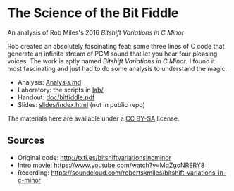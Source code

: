 # The Science of the Bit Fiddle

An analysis of Rob Miles's 2016
*Bitshift Variations in C Minor*

Rob created an absolutely fascinating feat: some three
lines of C code that generate an infinite stream of PCM
sound that let you hear four pleasing voices. The work
is aptly named *Bitshift Variations in C Minor*. I found
it most fascinating and just had to do some analysis to
understand the magic.

- Analysis: [Analysis.md](./Analysis.md)
- Laboratory: the scripts in [lab/](lab/)
- Handout: [doc/bitfiddle.pdf](doc/bitfiddle.pdf)
- Slides: [slides/index.html](slides/index.html) (not in public repo)

The materials here are available under a
[CC BY-SA](http://creativecommons.org/licenses/by-sa/4.0/)
license.

## Sources

- Original code: <http://txti.es/bitshiftvariationsincminor>
- Intro movie: <https://www.youtube.com/watch?v=MqZgoNRERY8>
- Recording: <https://soundcloud.com/robertskmiles/bitshift-variations-in-c-minor>
